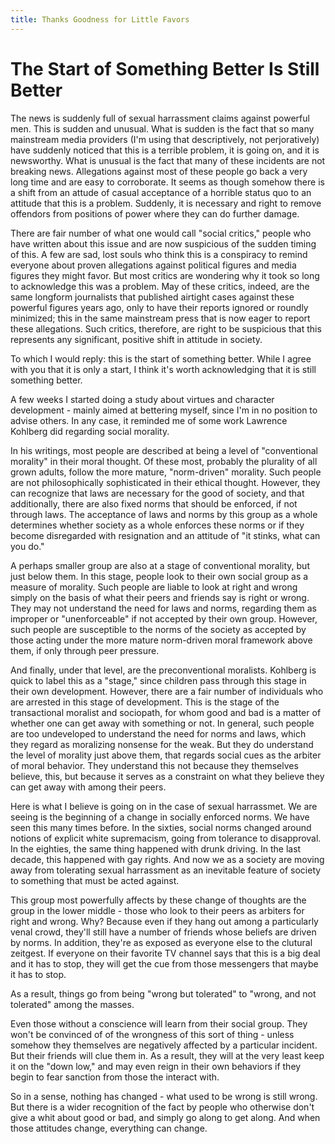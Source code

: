 ```yaml
---
title: Thanks Goodness for Little Favors
---
```

# The Start of Something Better Is Still Better

The news is suddenly full of sexual harrassment claims against
powerful men. This is sudden and unusual. What is sudden is the fact
that so many mainstream media providers (I'm using that descriptively, not
perjoratively) have suddenly noticed that this is a terrible
problem, it is going on, and it is newsworthy. What is unusual is the
fact that many of these incidents are not breaking news. Allegations
against most of these people go back a very long time and are easy to
corroborate. It seems as though somehow there is a shift from an
attude of casual acceptance of a horrible status quo to an attitude
that this is a problem. Suddenly, it is necessary and right to remove
offendors from positions of power where they can do further damage.

There are fair number of what one would call "social critics," people who
have written about this issue and are now
suspicious of the sudden timing of this. A few are sad, lost souls who
think this is a conspiracy to remind everyone about proven
allegations against political figures and media figures they might
favor. But most critics are wondering why it took so long to
acknowledge this was a problem. May of these critics, indeed, are the
same longform journalists that published airtight cases against these
powerful figures years ago, only to have their reports ignored or
roundly minimized; this in the same mainstream press that is now eager
to report these allegations. Such critics, therefore, are right to be
suspicious that this represents any significant, positive shift in attitude in
society.

To which I would reply: this is the start of something better. While I
agree with you that it is only a start, I think it's worth
acknowledging that it is still something better.

A few weeks I started doing a study about virtues and character
development - mainly aimed at bettering myself, since I'm in no
position to advise others. In any case, it reminded me of some work
Lawrence Kohlberg did regarding social morality.

In his writings, most people are described at being a level of
"conventional morality" in their moral thought.  Of these most,
probably the plurality of all grown adults, follow the more mature,
"norm-driven" morality. Such people are not philosophically
sophisticated in their ethical thought. However, they can recognize
that laws are necessary for the good of society, and that
additionally, there are also fixed norms that should be enforced, if
not through laws. The acceptance of laws and norms by this group as a
whole determines whether society as a whole enforces these norms or if
they become disregarded with resignation and an attitude of
"it stinks, what can you do."

A perhaps smaller group are also at a stage of conventional morality,
but just below them. In this stage, people look to their own social
group as a measure of morality. Such people are liable to look at
right and wrong simply on the basis of what their peers and friends
say is right or wrong. They may not understand the need for laws and
norms, regarding them as improper or "unenforceable" if not accepted by
their own group. However, such people are susceptible to the norms of
the society as accepted by those acting under the more mature
norm-driven moral framework above them, if only through peer pressure.

And finally, under that level, are the preconventional moralists.
Kohlberg is quick to label this as a "stage," since children pass
through this stage in their own development. However, there are a fair
number of individuals who are arrested in this stage of
development. This is the stage of the transactional moralist and
sociopath, for whom good and bad is a matter of whether one can get
away with something or not. In general, such people are too
undeveloped to understand the need for norms and laws, which they
regard as moralizing nonsense for the weak. But they do understand the
level of morality just above them, that regards social cues as the
arbiter of moral behavior. They understand this not because they
themselves believe, this, but because it serves as a constraint on
what they believe they can get away with among their peers.

Here is what I believe is going on in the case of sexual
harrassmet. We are seeing is the beginning of a change in socially
enforced norms. We have seen this many times before. In the sixties,
social norms changed around notions of explicit white supremacism,
going from tolerance to disapproval. In the eighties, the same thing
happened with drunk driving. In the last decade, this happened with
gay rights. And now we as a society are moving away from tolerating
sexual harrassment as an inevitable feature of society to something
that must be acted against.

This group most powerfully affects by these change of thoughts are the
group in the lower middle - those who look to their peers as arbiters
for right and wrong. Why? Because even if they hang out among a
particularly venal crowd, they'll still have a number of friends whose
beliefs are driven by norms. In addition, they're as exposed as
everyone else to the clutural zeitgest. If everyone on their favorite
TV channel says that this is a big deal and it has to stop, they will get
the cue from those messengers that maybe it has to stop.

As a result, things go from being "wrong but tolerated" to "wrong, and
not tolerated" among the masses.

Even those without a conscience will learn from their social
group. They won't be convinced of of the wrongness of this sort of
thing - unless somehow they themselves are negatively affected by a
particular incident. But their friends will clue them in. As a result,
they will at the very least keep it on the "down low," and may even
reign in their own behaviors if they begin to fear sanction from those
the interact with.

So in a sense, nothing has changed - what used to be wrong is still
wrong. But there is a wider recognition of the fact by people who
otherwise don't give a whit about good or bad, and simply go along to
get along. And when those attitudes change, everything can change.
